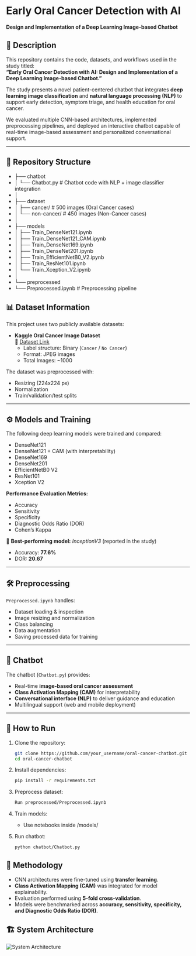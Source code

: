 
# Early Oral Cancer Detection with AI  
**Design and Implementation of a Deep Learning Image-based Chatbot**

## 📌 Description
This repository contains the code, datasets, and workflows used in the study titled:  
**“Early Oral Cancer Detection with AI: Design and Implementation of a Deep Learning Image-based Chatbot.”**

The study presents a novel patient-centered chatbot that integrates **deep learning image classification** and **natural language processing (NLP)** to support early detection, symptom triage, and health education for oral cancer.  

We evaluated multiple CNN-based architectures, implemented preprocessing pipelines, and deployed an interactive chatbot capable of real-time image-based assessment and personalized conversational support.

---

## 📂 Repository Structure
- ├── chatbot
- │ └── Chatbot.py # Chatbot code with NLP + image classifier integration
- │
- ├── dataset
- │ ├── cancer/ # 500 images (Oral Cancer cases)
- │ └── non-cancer/ # 450 images (Non-Cancer cases)
- │
- ├── models
- │ ├── Train_DenseNet121.ipynb
- │ ├── Train_DenseNet121_CAM.ipynb
- │ ├── Train_DenseNet169.ipynb
- │ ├── Train_DenseNet201.ipynb
- │ ├── Train_EfficientNetB0_V2.ipynb
- │ ├── Train_ResNet101.ipynb
- │ └── Train_Xception_V2.ipynb
- │
- └── preprocessed
- └── Preprocessed.ipynb # Preprocessing pipeline



## 📊 Dataset Information
This project uses two publicly available datasets:

- **Kaggle Oral Cancer Image Dataset**  
  📎 [Dataset Link](https://www.kaggle.com/datasets/zaidpy/oral-cancer-dataset)  
  - Label structure: Binary (`Cancer` / `No Cancer`)  
  - Format: JPEG images  
  - Total Images: ~1000  

The dataset was preprocessed with:
- Resizing (224x224 px)  
- Normalization  
- Train/validation/test splits  

---

## ⚙️ Models and Training
The following deep learning models were trained and compared:  
- DenseNet121  
- DenseNet121 + CAM (with interpretability)  
- DenseNet169  
- DenseNet201  
- EfficientNetB0 V2  
- ResNet101  
- Xception V2  

**Performance Evaluation Metrics:**  
- Accuracy  
- Sensitivity  
- Specificity  
- Diagnostic Odds Ratio (DOR)  
- Cohen’s Kappa  

📌 **Best-performing model:** *InceptionV3* (reported in the study)  
- Accuracy: **77.6%**  
- DOR: **20.67**  

---

## 🛠️ Preprocessing
`Preprocessed.ipynb` handles:  
- Dataset loading & inspection  
- Image resizing and normalization  
- Class balancing  
- Data augmentation  
- Saving processed data for training  

---

## 🤖 Chatbot
The chatbot (`Chatbot.py`) provides:  
- Real-time **image-based oral cancer assessment**  
- **Class Activation Mapping (CAM)** for interpretability  
- **Conversational interface (NLP)** to deliver guidance and education  
- Multilingual support (web and mobile deployment)  

---

## 🚀 How to Run

1. Clone the repository:
   ```bash
   git clone https://github.com/your_username/oral-cancer-chatbot.git
   cd oral-cancer-chatbot

2. Install dependencies:
    ```bash
    pip install -r requirements.txt

3. Preprocess dataset:
   ```bash
   Run preprocessed/Preprocessed.ipynb

5. Train models:
   - Use notebooks inside /models/
  
6. Run chatbot:
   ```bash
   python chatbot/Chatbot.py

## 🧪 Methodology
- CNN architectures were fine-tuned using **transfer learning**.  
- **Class Activation Mapping (CAM)** was integrated for model explainability.  
- Evaluation performed using **5-fold cross-validation**.  
- Models were benchmarked across **accuracy, sensitivity, specificity, and Diagnostic Odds Ratio (DOR)**.  

## 🏗️ System Architecture
![System Architecture](https://comunidadingenieria.cl/System_Architecture.png)


